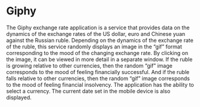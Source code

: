 # Giphy
The Giphy exchange rate application is a service that provides data on the dynamics of the exchange rates of the US dollar, euro and Chinese yuan against the Russian ruble. Depending on the dynamics of the exchange rate of the ruble, this service randomly displays an image in the “gif” format corresponding to the mood of the changing exchange rate. By clicking on the image, it can be viewed in more detail in a separate window.
If the ruble is growing relative to other currencies, then the random “gif” image corresponds to the mood of feeling financially successful. And if the ruble falls relative to other currencies, then the random “gif” image corresponds to the mood of feeling financial insolvency.
The application has the ability to select a currency. The current date set in the mobile device is also displayed.
